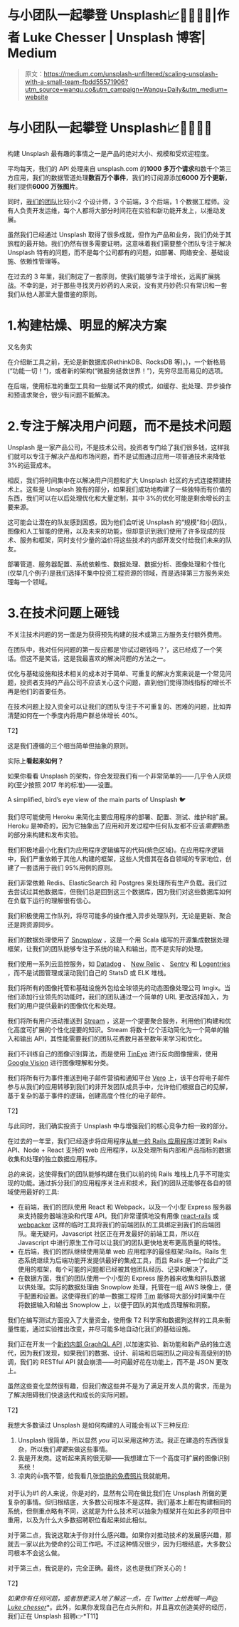 # 与小团队一起攀登 Unsplash📈👨‍👩‍👧‍👦|作者 Luke Chesser | Unsplash 博客| Medium

> 原文：<https://medium.com/unsplash-unfiltered/scaling-unsplash-with-a-small-team-fbdd55571906?utm_source=wanqu.co&utm_campaign=Wanqu+Daily&utm_medium=website>

# 与小团队一起攀登 Unsplash📈👨‍👩‍👧‍👦

构建 Unsplash 最有趣的事情之一是产品的绝对大小、规模和受欢迎程度。

平均每天，我们的 API 处理来自 unsplash.com 的**1000 多万个请求**和数千个第三方应用，我们的数据管道处理**数百万个事件**，我们的订阅源添加**6000 万个更新**，我们提供**6000 万张图片**。

同时，[我们的团队](https://unsplash.com/hiring)比较小:2 个设计师，3 个前端，3 个后端，1 个数据工程师。没有人负责开发运维，每个人都将大部分时间花在实验和新功能开发上，以推动发展。

虽然我们已经通过 Unsplash 取得了很多成就，但作为产品和业务，我们仍处于其旅程的最开始。我们仍然有很多需要证明，这意味着我们需要整个团队专注于解决 Unsplash 特有的问题，而不是每个公司都有的问题，如部署、网络安全、基础设施、依赖性管理等。

在过去的 3 年里，我们制定了一套原则，使我们能够专注于增长，远离扩展挑战。不幸的是，对于那些寻找灵丹妙药的人来说，没有灵丹妙药:只有常识和一套我们从他人那里大量借鉴的原则。

# 1.构建枯燥、明显的解决方案

又名务实

在介绍新工具之前，无论是新数据库(RethinkDB、RocksDB 等)。)，一个新格局(“功能一切！”)，或者新的架构(“微服务拯救世界！”)，先穷尽显而易见的选项。

在后端，使用标准的重型工具和一些屡试不爽的模式，如缓存、批处理、异步操作和预请求聚合，很少有问题不能解决。

# 2.专注于解决用户问题，而不是技术问题

Unsplash 是一家产品公司，不是技术公司。投资者专门给了我们很多钱，这样我们就可以专注于解决产品和市场问题，而不是试图通过应用一项普通技术来降低 3%的运营成本。

相反，我们将时间集中在以解决用户问题和扩大 Unsplash 社区的方式连接预建技术上。这些是 Unsplash 独有的部分，如果我们成功地构建了一些独特而有价值的东西，我们可以在以后处理优化和大量定制，其中 3%的优化可能是剩余增长的主要来源。

这可能会让潜在的队友感到困惑，因为他们会听说 Unsplash 的“规模”和小团队，图像和人工智能的使用，以及未来的功能，但却意识到我们使用了许多现成的技术、服务和框架，同时支付少量的溢价将这些技术的内部开发交付给我们未来的队友。

部署管道、服务器配置、系统依赖性、数据处理、数据分析、图像处理和个性化(仅举几个例子)是我们选择不集中投资工程资源的领域，而是选择第三方服务来处理每一个领域。

# 3.在技术问题上砸钱

不关注技术问题的另一面是为获得预先构建的技术或第三方服务支付额外费用。

在团队中，我对任何问题的第一反应都是‘你试过砸钱吗？’，这已经成了一个笑话。但这不是笑话，这是我最喜欢的解决问题的方法之一。

优化与基础设施和技术相关的成本对于简单、可重复的解决方案来说是一个常见问题，投资者支持的产品公司不应该关心这个问题，直到他们觉得顶线指标的增长不再是他们的首要任务。

在技术问题上投入资金可以让我们的团队专注于不可重复的、困难的问题，比如弄清楚如何在一个季度内将用户群总体增长 40%。

T2】

这是我们遵循的三个相当简单但抽象的原则。

实际上**看起来如何？**

如果你看看 Unsplash 的架构，你会发现我们有一个非常简单的——几乎令人厌烦的(至少按照 2017 年的标准)——设置。



A simplified, bird’s eye view of the main parts of Unsplash 🐦



我们尽可能使用 Heroku 来简化主要应用程序的部署、配置、测试、维护和扩展。Heroku 是神奇的，因为它抽象出了应用和开发过程中任何队友都不应该*需要*熟悉的部分来构建和发布实验。

我们积极地最小化我们为应用程序逻辑编写的代码(紫色区域)。在应用程序逻辑中，我们严重依赖于其他人构建的框架，这些人凭借其在各自领域的专家地位，创建了一套适用于我们 95%用例的原则。

我们非常依赖 Redis、ElasticSearch 和 Postgres 来处理所有生产负载。我们过去尝试过其他数据库，但我们总是回到这三个数据库，因为我们对这些数据库如何在负载下运行的理解很有信心。

我们积极使用工作队列，将尽可能多的操作推入异步处理队列，无论是更新、聚合还是跨资源同步。

我们的数据处理使用了 [Snowplow](http://snowplowanalytics.com/) ，这是一个用 Scala 编写的开源集成数据处理框架，让我们的团队能够专注于系统的输入和输出，而不是实际的处理。

我们使用一系列云监控服务，如 [Datadog](https://datadoghq.com) 、 [New Relic](https://newrelic.com) 、 [Sentry](https://sentry.io) 和 [Logentries](https://logentries.com) ，而不是试图管理或滚动我们自己的 StatsD 或 ELK 堆栈。

我们将所有的图像托管和基础设施外包给全球领先的动态图像处理公司 Imgix。当他们添加行业领先的功能时，我们的团队通过一个简单的 URL 更改选择加入，为我们的用户提供最新的图像优化和处理。

我们将所有用户活动推送到 [Stream](https://getstream.io) ，这是一个提要聚合服务，利用他们构建和优化高度可扩展的个性化提要的知识。Stream 将数十亿个活动简化为一个简单的输入和输出 API，其性能需要我们的团队花费数月甚至数年来学习和优化。

我们不训练自己的图像识别算法，而是使用 [TinEye](https://www.tineye.com/) 进行反向图像搜索，使用 [Google Vision](https://cloud.google.com/vision/) 进行图像理解和分类。

我们将所有行为事件推送到电子邮件营销和通知平台 [Vero](https://getvero.com) 上，该平台将电子邮件参与从我们的应用转移到我们的非开发团队成员手中，允许他们根据自己的见解，基于复杂的基于事件的逻辑，创建高度个性化的电子邮件。

T2】

与此同时，我们确实投资于 Unsplash 中与增强我们的核心竞争力相一致的部分。

在过去的一年里，我们已经逐步将应用程序[从单一的 Rails 应用程序](/unsplash-unfiltered/product-update-single-page-app-mobile-navigation-more-d991c8eb8adf)过渡到 Rails API、Node + React 支持的 web 应用程序，以及处理所有内部和产品指标的数据收集和处理的独立数据应用程序。

总的来说，这使得我们的团队能够构建在我们以前的纯 Rails 堆栈上几乎不可能实现的功能。通过拆分我们的应用程序关注点和技术，我们的团队还能够在各自的领域使用最好的工具:

*   在前端，我们的团队使用 React 和 Webpack，以及一个小型 Express 服务器来支持服务器端渲染和代理 API。我们非常谨慎地没有用像 [react-rails](https://github.com/reactjs/react-rails) 或 [webpacker](https://github.com/rails/webpacker) 这样的临时工具将我们的前端团队的工具绑定到我们的后端团队。毫无疑问，Javascript 社区正在开发最好的前端工具，所以在 Javascript 中进行原生工作可以让我们的团队更快地发布更高质量的特性。
*   在后端，我们的团队继续使用简单 web 应用程序的最佳框架:Rails。Rails 生态系统继续为后端功能开发提供最好的集成工具，而且 Rails 是一个如此广泛使用的框架，每个可能的问题都已经被其他团队经历、记录和解决了。
*   在数据方面，我们的团队使用一个小型的 Express 服务器来收集和排队数据以供处理。实际的数据处理由 Snowplow 处理，托管在一组 AWS 映像上，便于配置和设置。这使得我们的单一数据工程师 [Tim](https://twitter.com/TimmyCarbone) 能够将大部分时间集中在将数据输入和输出 Snowplow 上，以便于团队的其他成员理解和洞察。

我们在编写测试方面投入了大量资金，使用像 T2 科学家和数据狗这样的工具来衡量性能，通过实验推出改变，并尽可能多地自动化我们的基础设施。

我们正在开发一个[新的内部 GraphQL API](https://twitter.com/lukechesser/status/846935855285489664) ,以加速实验、新功能和新产品的独立迭代，因为我们发现，如果我们的数据、设计、前端和后端团队之间没有高级别的协调，我们的 RESTful API 就会崩溃——时间最好花在功能上，而不是 JSON 更改上。

虽然这些变化显然很有趣，但我们做这些并不是为了满足开发人员的需求，而是为了解决阻碍我们快速迭代和成长的实际问题。

T2】

我想大多数读过 Unsplash 是如何构建的人可能会有以下三种反应:

1.  Unsplash 很简单，所以显然 *you* 可以采用这种方法。我正在建造的东西很复杂，所以我们*需要*来做这些事情。
2.  我是开发商。这听起来真的很无聊——我想建立下一个高度可扩展的图像识别系统！
3.  凉爽的👍我不管，给我看几张[惊艳的免费照片](https://unsplash.com/new)我就能用。

对于认为#1 的人来说，你是对的，显然有公司在做比我们在 Unsplash 所做的更复杂的事情。但归根结底，大多数公司根本不是这样。我们基本上都在构建相同的系统，但侧重点略有不同，这就是为什么技术可以抽象为框架并在如此多的项目中重用，以及为什么大多数招聘职位看起来如此相似。

对于第二点，我说这取决于你对什么感兴趣。如果你对推动技术的发展感兴趣，那就去一家以此为使命的公司工作吧。不过这种情况很少，因为归根结底，大多数公司根本不会这么做。

对于第三点，我说是的，完全正确。最终，这也是我们所关心的！

T2】

*如果你有任何问题，或者想更深入地了解这一点，在 Twitter 上给我喊一声*[*@ Luke chesser*](https://twitter.com/lukechesser)*。此外，如果你发现自己在点头附和，并且喜欢创造美好的经历，我们正在 Unsplash 招聘👉*T11】